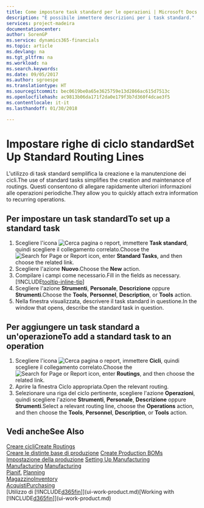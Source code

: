 ```yaml
---
title: Come impostare task standard per le operazioni | Microsoft Docs
description: "È possibile immettere descrizioni per i task standard."
services: project-madeira
documentationcenter: 
author: SorenGP
ms.service: dynamics365-financials
ms.topic: article
ms.devlang: na
ms.tgt_pltfrm: na
ms.workload: na
ms.search.keywords: 
ms.date: 09/05/2017
ms.author: sgroespe
ms.translationtype: HT
ms.sourcegitcommit: bec0619be0a65e3625759e13d2866ac615d7513c
ms.openlocfilehash: ac9813b06da171f2da0e179f3b7d360f4dcae3f5
ms.contentlocale: it-it
ms.lasthandoff: 01/30/2018

---
```

# <a name="set-up-standard-routing-lines"></a><span data-ttu-id="86ff7-103">Impostare righe di ciclo standard</span><span class="sxs-lookup"><span data-stu-id="86ff7-103">Set Up Standard Routing Lines</span></span>
<span data-ttu-id="86ff7-104">L'utilizzo di task standard semplifica la creazione e la manutenzione dei cicli.</span><span class="sxs-lookup"><span data-stu-id="86ff7-104">The use of standard tasks simplifies the creation and maintenance of routings.</span></span> <span data-ttu-id="86ff7-105">Questi consentono di allegare rapidamente ulteriori informazioni alle operazioni periodiche.</span><span class="sxs-lookup"><span data-stu-id="86ff7-105">They allow you to quickly attach extra information to recurring operations.</span></span>

## <a name="to-set-up-a-standard-task"></a><span data-ttu-id="86ff7-106">Per impostare un task standard</span><span class="sxs-lookup"><span data-stu-id="86ff7-106">To set up a standard task</span></span>
1. <span data-ttu-id="86ff7-107">Scegliere l'icona ![Cerca pagina o report](media/ui-search/search_small.png "icona Cerca pagina o report"), immettere **Task standard**, quindi scegliere il collegamento correlato.</span><span class="sxs-lookup"><span data-stu-id="86ff7-107">Choose the ![Search for Page or Report](media/ui-search/search_small.png "Search for Page or Report icon") icon, enter **Standard Tasks**, and then choose the related link.</span></span>
2. <span data-ttu-id="86ff7-108">Scegliere l'azione **Nuovo**.</span><span class="sxs-lookup"><span data-stu-id="86ff7-108">Choose the **New** action.</span></span>
3. <span data-ttu-id="86ff7-109">Compilare i campi come necessario.</span><span class="sxs-lookup"><span data-stu-id="86ff7-109">Fill in the fields as necessary.</span></span> [!INCLUDE[tooltip-inline-tip](includes/tooltip-inline-tip_md.md)]
4. <span data-ttu-id="86ff7-110">Scegliere l'azione **Strumenti**, **Personale**, **Descrizione** oppure **Strumenti**.</span><span class="sxs-lookup"><span data-stu-id="86ff7-110">Choose the **Tools**, **Personnel**, **Description**, or **Tools** action.</span></span>
5. <span data-ttu-id="86ff7-111">Nella finestra visualizzata, descrivere il task standard in questione.</span><span class="sxs-lookup"><span data-stu-id="86ff7-111">In the window that opens, describe the standard task in question.</span></span>

## <a name="to-add-a-standard-task-to-an-operation"></a><span data-ttu-id="86ff7-112">Per aggiungere un task standard a un'operazione</span><span class="sxs-lookup"><span data-stu-id="86ff7-112">To add a standard task to an operation</span></span>
1. <span data-ttu-id="86ff7-113">Scegliere l'icona ![Cerca pagina o report](media/ui-search/search_small.png "icona Cerca pagina o report"), immettere **Cicli**, quindi scegliere il collegamento correlato.</span><span class="sxs-lookup"><span data-stu-id="86ff7-113">Choose the ![Search for Page or Report](media/ui-search/search_small.png "Search for Page or Report icon") icon, enter **Routings**, and then choose the related link.</span></span>
2. <span data-ttu-id="86ff7-114">Aprire la finestra Ciclo appropriata.</span><span class="sxs-lookup"><span data-stu-id="86ff7-114">Open the relevant routing.</span></span>
3. <span data-ttu-id="86ff7-115">Selezionare una riga del ciclo pertinente, scegliere l'azione **Operazioni**, quindi scegliere l'azione **Strumenti**, **Personale**, **Descrizione** oppure **Strumenti**.</span><span class="sxs-lookup"><span data-stu-id="86ff7-115">Select a relevant routing line, choose the **Operations** action, and then choose the **Tools**, **Personnel**, **Description**, or **Tools** action.</span></span>

## <a name="see-also"></a><span data-ttu-id="86ff7-116">Vedi anche</span><span class="sxs-lookup"><span data-stu-id="86ff7-116">See Also</span></span>  
[<span data-ttu-id="86ff7-117">Creare cicli</span><span class="sxs-lookup"><span data-stu-id="86ff7-117">Create Routings</span></span>](production-how-to-create-routings.md)  
<span data-ttu-id="86ff7-118">[Creare le distinte base di produzione](production-how-to-create-production-boms.md)   </span><span class="sxs-lookup"><span data-stu-id="86ff7-118">[Create Production BOMs](production-how-to-create-production-boms.md)   </span></span>  
<span data-ttu-id="86ff7-119">[Impostazione della produzione](production-configure-production-processes.md) </span><span class="sxs-lookup"><span data-stu-id="86ff7-119">[Setting Up Manufacturing](production-configure-production-processes.md) </span></span>  
<span data-ttu-id="86ff7-120">[Manufacturing](production-manage-manufacturing.md)  </span><span class="sxs-lookup"><span data-stu-id="86ff7-120">[Manufacturing](production-manage-manufacturing.md)  </span></span>  
<span data-ttu-id="86ff7-121">[Pianif.](production-planning.md) </span><span class="sxs-lookup"><span data-stu-id="86ff7-121">[Planning](production-planning.md) </span></span>  
[<span data-ttu-id="86ff7-122">Magazzino</span><span class="sxs-lookup"><span data-stu-id="86ff7-122">Inventory</span></span>](inventory-manage-inventory.md)  
[<span data-ttu-id="86ff7-123">Acquisti</span><span class="sxs-lookup"><span data-stu-id="86ff7-123">Purchasing</span></span>](purchasing-manage-purchasing.md)  
<span data-ttu-id="86ff7-124">[Utilizzo di [!INCLUDE[d365fin](includes/d365fin_md.md)]](ui-work-product.md)</span><span class="sxs-lookup"><span data-stu-id="86ff7-124">[Working with [!INCLUDE[d365fin](includes/d365fin_md.md)]](ui-work-product.md)</span></span>  

